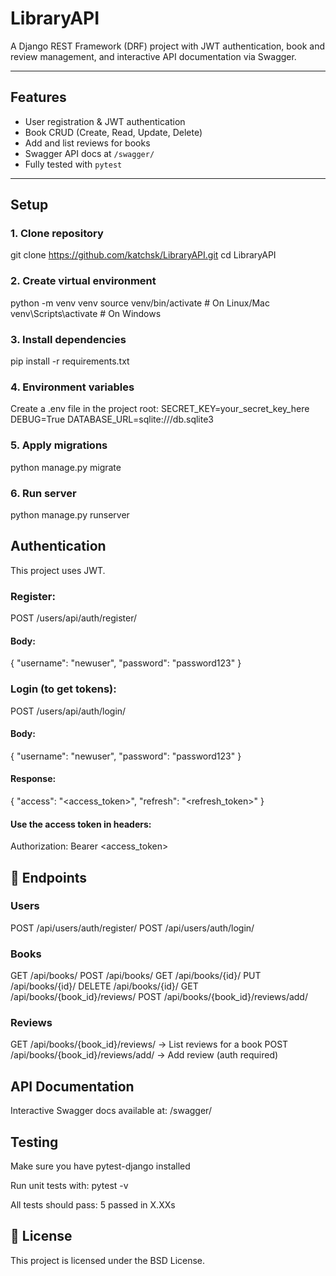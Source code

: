 # LibraryAPI

A Django REST Framework (DRF) project with JWT authentication, book and review management, and interactive API documentation via Swagger.

---

## Features
- User registration & JWT authentication  
- Book CRUD (Create, Read, Update, Delete)  
- Add and list reviews for books  
- Swagger API docs at `/swagger/`  
- Fully tested with `pytest`  

---

## Setup

### 1. Clone repository
git clone https://github.com/katchsk/LibraryAPI.git
cd LibraryAPI

### 2. Create virtual environment
python -m venv venv
source venv/bin/activate   # On Linux/Mac
venv\Scripts\activate      # On Windows

### 3. Install dependencies
pip install -r requirements.txt

### 4. Environment variables
Create a .env file in the project root:
SECRET_KEY=your_secret_key_here
DEBUG=True
DATABASE_URL=sqlite:///db.sqlite3

### 5. Apply migrations 
python manage.py migrate

### 6. Run server
python manage.py runserver

## Authentication
This project uses JWT.

### Register:
POST /users/api/auth/register/

#### Body:
{
  "username": "newuser",
  "password": "password123"
}

### Login (to get tokens):

POST /users/api/auth/login/

#### Body:
{
  "username": "newuser",
  "password": "password123"
}

#### Response:
{
  "access": "<access_token>",
  "refresh": "<refresh_token>"
}
#### Use the access token in headers:
Authorization: Bearer <access_token>

## 📘 Endpoints
### Users
POST /api/users/auth/register/
POST /api/users/auth/login/

### Books
GET /api/books/
POST /api/books/
GET /api/books/{id}/
PUT /api/books/{id}/
DELETE /api/books/{id}/
GET /api/books/{book_id}/reviews/
POST /api/books/{book_id}/reviews/add/

### Reviews
GET /api/books/{book_id}/reviews/ → List reviews for a book
POST /api/books/{book_id}/reviews/add/ → Add review (auth required)

## API Documentation
Interactive Swagger docs available at:
/swagger/

## Testing
Make sure you have pytest-django installed

Run unit tests with:
pytest -v

All tests should pass:
5 passed in X.XXs

## 📄 License
This project is licensed under the BSD License.